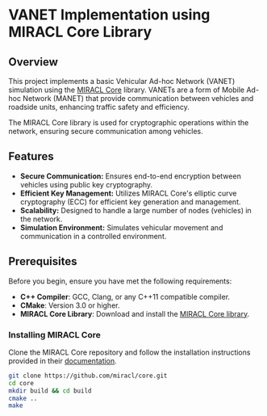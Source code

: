 # VANET Implementation using MIRACL Core Library

## Overview

This project implements a basic Vehicular Ad-hoc Network (VANET) simulation using the [MIRACL Core](https://github.com/miracl/core) library. VANETs are a form of Mobile Ad-hoc Network (MANET) that provide communication between vehicles and roadside units, enhancing traffic safety and efficiency.

The MIRACL Core library is used for cryptographic operations within the network, ensuring secure communication among vehicles.

## Features

- **Secure Communication:** Ensures end-to-end encryption between vehicles using public key cryptography.
- **Efficient Key Management:** Utilizes MIRACL Core's elliptic curve cryptography (ECC) for efficient key generation and management.
- **Scalability:** Designed to handle a large number of nodes (vehicles) in the network.
- **Simulation Environment:** Simulates vehicular movement and communication in a controlled environment.

## Prerequisites

Before you begin, ensure you have met the following requirements:

- **C++ Compiler**: GCC, Clang, or any C++11 compatible compiler.
- **CMake**: Version 3.0 or higher.
- **MIRACL Core Library**: Download and install the [MIRACL Core library](https://github.com/miracl/core).

### Installing MIRACL Core

Clone the MIRACL Core repository and follow the installation instructions provided in their [documentation](https://github.com/miracl/core/blob/master/README.md).

```bash
git clone https://github.com/miracl/core.git
cd core
mkdir build && cd build
cmake ..
make
